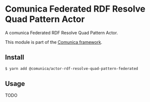 # Comunica Federated RDF Resolve Quad Pattern Actor

A comunica Federated RDF Resolve Quad Pattern Actor.

This module is part of the [Comunica framework](https://github.com/comunica/comunica).

## Install

```bash
$ yarn add @comunica/actor-rdf-resolve-quad-pattern-federated
```

## Usage

TODO
